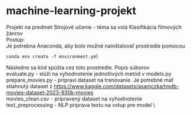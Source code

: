 # machine-learning-projekt
Projekt na predmet Strojové učenie - téma sa volá Klasifikácia filmových žánrov \
Postup: \
Je potrebna Anaconda, aby bolo možné nainštalovať prostredie pomocou
```
conda env create -f environment.yml
```
Následne sa kód spúšta cez toto prostredie.
Popis súborov\
evaluate.py - slúži na vyhodnotenie jednotlivých metód v models.py \
prepare_movies.py - pripraví dataset na trenovanie. Je potrebné mať stiahnutý dataset z https://www.kaggle.com/datasets/asaniczka/tmdb-movies-dataset-2023-930k-movies \
movies_clean.csv - pripravený dataset na vyhodnotenie \
text_preprocessing - NLP príprava textu na vstup pre model \

